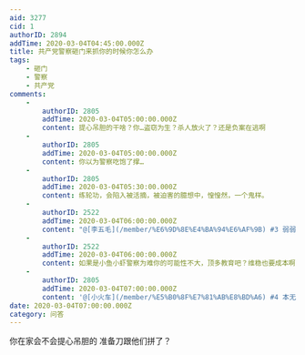 ```yaml
---
aid: 3277
cid: 1
authorID: 2894
addTime: 2020-03-04T04:45:00.000Z
title: 共产党警察砸门来抓你的时候你怎么办
tags:
    - 砸门
    - 警察
    - 共产党
comments:
    -
        authorID: 2805
        addTime: 2020-03-04T05:00:00.000Z
        content: 提心吊胆的干啥？你…盗窃为生？杀人放火了？还是负案在逃啊
    -
        authorID: 2805
        addTime: 2020-03-04T05:00:00.000Z
        content: 你以为警察吃饱了撑…
    -
        authorID: 2805
        addTime: 2020-03-04T05:30:00.000Z
        content: 练轮功，会陷入被活摘，被迫害的臆想中，惶惶然，一个鬼样。
    -
        authorID: 2522
        addTime: 2020-03-04T06:00:00.000Z
        content: "@[李五毛](/member/%E6%9D%8E%E4%BA%94%E6%AF%9B) #3 弱弱的说一下感觉你最近有点暴躁\U0001F602。"
    -
        authorID: 2522
        addTime: 2020-03-04T06:00:00.000Z
        content: 如果是小鱼小虾警察为难你的可能性不大，顶多教育吧？维稳也要成本啊
    -
        authorID: 2805
        addTime: 2020-03-04T07:00:00.000Z
        content: '@[小火车](/member/%E5%B0%8F%E7%81%AB%E8%BD%A6) #4 本无罪，一拿刀…，这贴在害人陷人入罪。'
date: 2020-03-04T07:00:00.000Z
category: 问答
---
```


你在家会不会提心吊胆的 准备刀跟他们拼了？
